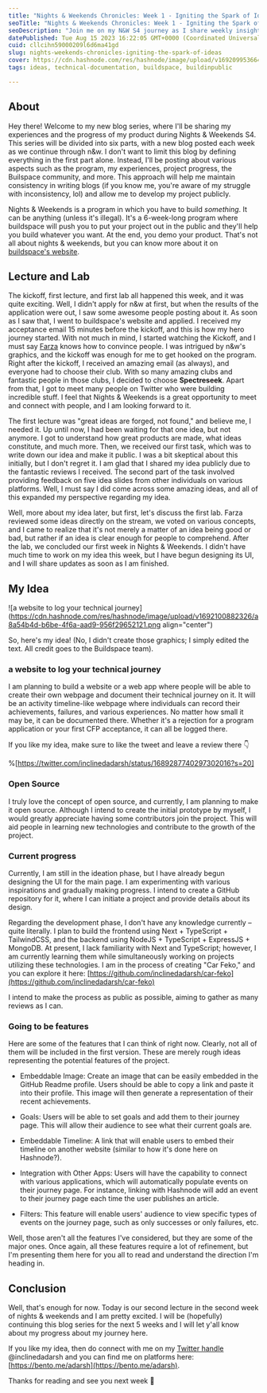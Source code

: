 ```yaml
---
title: "Nights & Weekends Chronicles: Week 1 - Igniting the Spark of Ideas"
seoTitle: "Nights & Weekends Chronicles: Week 1 - Igniting the Spark of Ideas"
seoDescription: "Join me on my N&W S4 journey as I share weekly insights into my project progress, experiences, and the Builspace community!"
datePublished: Tue Aug 15 2023 16:22:05 GMT+0000 (Coordinated Universal Time)
cuid: cllcihn59000209l6d6ma41gd
slug: nights-weekends-chronicles-igniting-the-spark-of-ideas
cover: https://cdn.hashnode.com/res/hashnode/image/upload/v1692099536642/9fd25956-f78d-468f-83a8-2b85b648b03a.png
tags: ideas, technical-documentation, buildspace, buildinpublic

---
```


## About

Hey there! Welcome to my new blog series, where I'll be sharing my experiences and the progress of my product during Nights & Weekends S4. This series will be divided into six parts, with a new blog posted each week as we continue through n&w. I don't want to limit this blog by defining everything in the first part alone. Instead, I'll be posting about various aspects such as the program, my experiences, project progress, the Builspace community, and more. This approach will help me maintain consistency in writing blogs (if you know me, you're aware of my struggle with inconsistency, lol) and allow me to develop my project publicly.

Nights & Weekends is a program in which you have to build *something*. It can be anything (unless it's illegal). It's a 6-week-long program where buildspace will push you to put your project out in the public and they'll help you build whatever you want. At the end, you demo your product. That's not all about nights & weekends, but you can know more about it on [buildspace's website](https://buildspace.so/).

## Lecture and Lab

The kickoff, first lecture, and first lab all happened this week, and it was quite exciting. Well, I didn't apply for n&w at first, but when the results of the application were out, I saw some awesome people posting about it. As soon as I saw that, I went to buildspace's website and applied. I received my acceptance email 15 minutes before the kickoff, and this is how my hero journey started. With not much in mind, I started watching the Kickoff, and I must say [Farza](https://twitter.com/FarzaTV) knows how to convince people. I was intrigued by n&w's graphics, and the kickoff was enough for me to get hooked on the program. Right after the kickoff, I received an amazing email (as always), and everyone had to choose their club. With so many amazing clubs and fantastic people in those clubs, I decided to choose **Spectreseek**. Apart from that, I got to meet many people on Twitter who were building incredible stuff. I feel that Nights & Weekends is a great opportunity to meet and connect with people, and I am looking forward to it.

The first lecture was "great ideas are forged, not found," and believe me, I needed it. Up until now, I had been waiting for that one idea, but not anymore. I got to understand how great products are made, what ideas constitute, and much more. Then, we received our first task, which was to write down our idea and make it public. I was a bit skeptical about this initially, but I don't regret it. I am glad that I shared my idea publicly due to the fantastic reviews I received. The second part of the task involved providing feedback on five idea slides from other individuals on various platforms. Well, I must say I did come across some amazing ideas, and all of this expanded my perspective regarding my idea.

Well, more about my idea later, but first, let's discuss the first lab. Farza reviewed some ideas directly on the stream, we voted on various concepts, and I came to realize that it's not merely a matter of an idea being good or bad, but rather if an idea is clear enough for people to comprehend. After the lab, we concluded our first week in Nights & Weekends. I didn't have much time to work on my idea this week, but I have begun designing its UI, and I will share updates as soon as I am finished.

## My Idea

![a website to log your technical journey](https://cdn.hashnode.com/res/hashnode/image/upload/v1692100882326/a8a54b4d-b6be-4f6a-aad9-956f29652121.png align="center")

So, here's my idea! (No, I didn't create those graphics; I simply edited the text. All credit goes to the Buildspace team).

### a website to log your technical journey

I am planning to build a website or a web app where people will be able to create their own webpage and document their technical journey on it. It will be an activity timeline-like webpage where individuals can record their achievements, failures, and various experiences. No matter how small it may be, it can be documented there. Whether it's a rejection for a program application or your first CFP acceptance, it can all be logged there.

If you like my idea, make sure to like the tweet and leave a review there 👇

%[https://twitter.com/inclinedadarsh/status/1689287740297302016?s=20] 

### Open Source

I truly love the concept of open source, and currently, I am planning to make it open source. Although I intend to create the initial prototype by myself, I would greatly appreciate having some contributors join the project. This will aid people in learning new technologies and contribute to the growth of the project.

### Current progress

Currently, I am still in the ideation phase, but I have already begun designing the UI for the main page. I am experimenting with various inspirations and gradually making progress. I intend to create a GitHub repository for it, where I can initiate a project and provide details about its design.

Regarding the development phase, I don't have any knowledge currently – quite literally. I plan to build the frontend using Next + TypeScript + TailwindCSS, and the backend using NodeJS + TypeScript + ExpressJS + MongoDB. At present, I lack familiarity with Next and TypeScript; however, I am currently learning them while simultaneously working on projects utilizing these technologies. I am in the process of creating "Car Feko," and you can explore it here: [https://github.com/inclinedadarsh/car-feko](https://github.com/inclinedadarsh/car-feko)

I intend to make the process as public as possible, aiming to gather as many reviews as I can.

### Going to be features

Here are some of the features that I can think of right now. Clearly, not all of them will be included in the first version. These are merely rough ideas representing the potential features of the project.

* Embeddable Image: Create an image that can be easily embedded in the GitHub Readme profile. Users should be able to copy a link and paste it into their profile. This image will then generate a representation of their recent achievements.
    
* Goals: Users will be able to set goals and add them to their journey page. This will allow their audience to see what their current goals are.
    
* Embeddable Timeline: A link that will enable users to embed their timeline on another website (similar to how it's done here on Hashnode?).
    
* Integration with Other Apps: Users will have the capability to connect with various applications, which will automatically populate events on their journey page. For instance, linking with Hashnode will add an event to their journey page each time the user publishes an article.
    
* Filters: This feature will enable users' audience to view specific types of events on the journey page, such as only successes or only failures, etc.
    

Well, those aren't all the features I've considered, but they are some of the major ones. Once again, all these features require a lot of refinement, but I'm presenting them here for you all to read and understand the direction I'm heading in.

## Conclusion

Well, that's enough for now. Today is our second lecture in the second week of nights & weekends and I am pretty excited. I will be (hopefully) continuing this blog series for the next 5 weeks and I will let y'all know about my progress about my journey here.

If you like my idea, then do connect with me on my [Twitter handle](https://twitter.com/inclinedadarsh) @inclinedadarsh and you can find me on platforms here: [https://bento.me/adarsh](https://bento.me/adarsh).

Thanks for reading and see you next week 👋